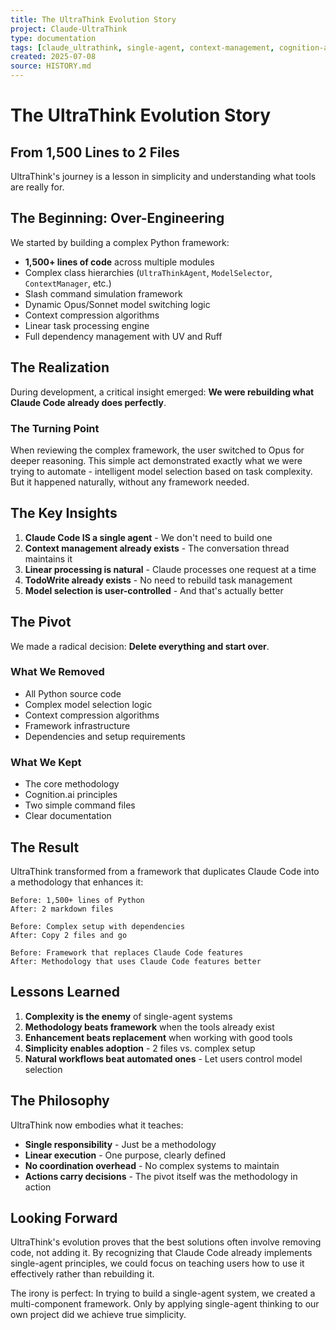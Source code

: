 ```yaml
---
title: The UltraThink Evolution Story
project: Claude-UltraThink
type: documentation
tags: [claude_ultrathink, single-agent, context-management, cognition-ai]
created: 2025-07-08
source: HISTORY.md
---
```


# The UltraThink Evolution Story

## From 1,500 Lines to 2 Files

UltraThink's journey is a lesson in simplicity and understanding what tools are really for.

## The Beginning: Over-Engineering

We started by building a complex Python framework:
- **1,500+ lines of code** across multiple modules
- Complex class hierarchies (`UltraThinkAgent`, `ModelSelector`, `ContextManager`, etc.)
- Slash command simulation framework
- Dynamic Opus/Sonnet model switching logic
- Context compression algorithms
- Linear task processing engine
- Full dependency management with UV and Ruff

## The Realization

During development, a critical insight emerged: **We were rebuilding what Claude Code already does perfectly**.

### The Turning Point

When reviewing the complex framework, the user switched to Opus for deeper reasoning. This simple act demonstrated exactly what we were trying to automate - intelligent model selection based on task complexity. But it happened naturally, without any framework needed.

## The Key Insights

1. **Claude Code IS a single agent** - We don't need to build one
2. **Context management already exists** - The conversation thread maintains it
3. **Linear processing is natural** - Claude processes one request at a time
4. **TodoWrite already exists** - No need to rebuild task management
5. **Model selection is user-controlled** - And that's actually better

## The Pivot

We made a radical decision: **Delete everything and start over**.

### What We Removed
- All Python source code
- Complex model selection logic
- Context compression algorithms
- Framework infrastructure
- Dependencies and setup requirements

### What We Kept
- The core methodology
- Cognition.ai principles
- Two simple command files
- Clear documentation

## The Result

UltraThink transformed from a framework that duplicates Claude Code into a methodology that enhances it:

```
Before: 1,500+ lines of Python
After: 2 markdown files

Before: Complex setup with dependencies
After: Copy 2 files and go

Before: Framework that replaces Claude Code features
After: Methodology that uses Claude Code features better
```

## Lessons Learned

1. **Complexity is the enemy** of single-agent systems
2. **Methodology beats framework** when the tools already exist
3. **Enhancement beats replacement** when working with good tools
4. **Simplicity enables adoption** - 2 files vs. complex setup
5. **Natural workflows beat automated ones** - Let users control model selection

## The Philosophy

UltraThink now embodies what it teaches:
- **Single responsibility** - Just be a methodology
- **Linear execution** - One purpose, clearly defined
- **No coordination overhead** - No complex systems to maintain
- **Actions carry decisions** - The pivot itself was the methodology in action

## Looking Forward

UltraThink's evolution proves that the best solutions often involve removing code, not adding it. By recognizing that Claude Code already implements single-agent principles, we could focus on teaching users how to use it effectively rather than rebuilding it.

The irony is perfect: In trying to build a single-agent system, we created a multi-component framework. Only by applying single-agent thinking to our own project did we achieve true simplicity.